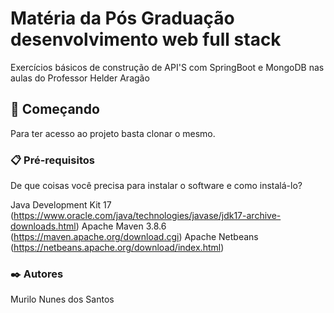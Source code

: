 # Matéria da Pós Graduação desenvolvimento web full stack

Exercícios básicos de construção de API'S com SpringBoot e MongoDB nas aulas do Professor Helder Aragão

## 🚀 Começando

Para ter acesso ao projeto basta clonar o mesmo.

### 📋 Pré-requisitos
De que coisas você precisa para instalar o software e como instalá-lo?

Java Development Kit 17 (https://www.oracle.com/java/technologies/javase/jdk17-archive-downloads.html) 
Apache Maven 3.8.6 (https://maven.apache.org/download.cgi) 
Apache Netbeans (https://netbeans.apache.org/download/index.html)

### ✒️ Autores
Murilo Nunes dos Santos 
